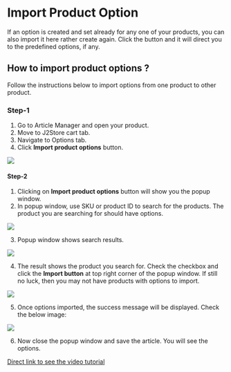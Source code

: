 # Import Product Option

If an option is created and set already for any one of your products, you can also import it here rather create again. Click the button and it will direct you to the predefined options, if any.

## How to import product options ?

Follow the instructions below to import options from one product to other product.

### Step-1

1. Go to Article Manager and open your product.
2. Move to J2Store cart tab.
3. Navigate to Options tab.
4. Click **Import product options** button.

  ![](./assets/images/import-option-01.png)

#### Step-2

1. Clicking on **Import product options** button will show you the popup window.
2. In popup window, use SKU or product ID to search for the products. The product you are searching for should have options.

  ![](./assets/images/import-option-02.png)

3. Popup window shows search results.

  ![](./assets/images/import-option-03.png)

4. The result shows the product you search for. Check the checkbox and click the **Import button** at top right corner of the popup window. If still no luck, then you may not have products with options to import.

  ![](./assets/images/import-option-04.png)

5. Once options imported, the success message will be displayed. Check the below image:

  ![](./assets/images/import-option-05.png)

6. Now close the popup window and save the article. You will see the options.

[Direct link to see the video tutorial](https://www.j2store.org/support/video-tutorials/importing-copying-options-from-other-products.html)
